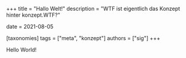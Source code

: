+++
title = "Hallo Welt!"
description = "WTF ist eigentlich das Konzept hinter konzept.WTF?"

date = 2021-08-05

[taxonomies]
tags = ["meta", "konzept"]
authors = ["sig"]
+++

Hello World!
